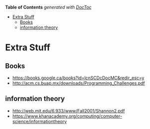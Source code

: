 <!-- START doctoc generated TOC please keep comment here to allow auto update -->
<!-- DON'T EDIT THIS SECTION, INSTEAD RE-RUN doctoc TO UPDATE -->
**Table of Contents**  *generated with [DocToc](https://github.com/thlorenz/doctoc)*

- [Extra Stuff](#extra-stuff)
  - [Books](#books)
  - [information theory](#information-theory)

<!-- END doctoc generated TOC please keep comment here to allow auto update -->

# Extra Stuff

## Books

-   https://books.google.ca/books?id=lcnSCDcDocMC&redir_esc=y
-   http://acm.cs.buap.mx/downloads/Programming_Challenges.pdf

## information theory

-   http://web.mit.edu/6.933/www/Fall2001/Shannon2.pdf
-   https://www.khanacademy.org/computing/computer-science/informationtheory
